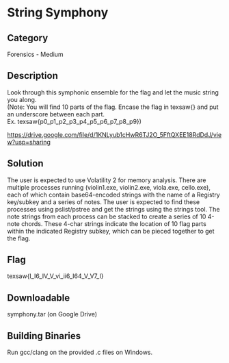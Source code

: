 # String Symphony

## Category
Forensics - Medium

## Description
Look through this symphonic ensemble for the flag and let the music string you along.   
(Note: You will find 10 parts of the flag. Encase the flag in texsaw{} and put an underscore between each part.  
Ex. texsaw{p0_p1_p2_p3_p4_p5_p6_p7_p8_p9})  

https://drive.google.com/file/d/1KNLyub1cHwR6TJ2O_5FftQXEE18RdDdJ/view?usp=sharing  

## Solution
The user is expected to use Volatility 2 for memory analysis. There are multiple processes running (violin1.exe, violin2.exe, viola.exe, cello.exe), each of which contain base64-encoded strings with the name of a Registry key/subkey and a series of notes. The user is expected to find these processes using pslist/pstree and get the strings using the strings tool. The note strings from each process can be stacked to create a series of 10 4-note chords. These 4-char strings indicate the location of 10 flag parts within the indicated Registry subkey, which can be pieced together to get the flag.

## Flag
texsaw{I_I6_IV_V_vi_ii6_I64_V_V7_I}

## Downloadable
symphony.tar (on Google Drive)

## Building Binaries
Run gcc/clang on the provided .c files on Windows.